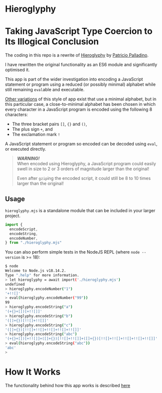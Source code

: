 # Hieroglyphy
# Taking JavaScript Type Coercion to Its Illogical Conclusion

The coding in this repo is a rewrite of [Hieroglyphy](https://github.com/alcuadrado/hieroglyphy) by [Patricio Palladino](https://github.com/alcuadrado/).

I have rewritten the original functionality as an ES6 module and significantly optimised it.

This app is part of the wider investigation into encoding a JavaScript statement or program using a reduced (or possibly minimal) alphabet while still remaining `eval`able and executable.

[Other variations](https://github.com/aemkei/jsfuck) of this style of app exist that use a minimal alphabet, but in this particular case, a close-to-minimal alphabet has been chosen in which every character in a JavaScript program is encoded using the following 8 characters:

* The three bracket pairs `[]`, `{}` and `()`,
* The plus sign `+`, and
* The exclamation mark `!`

A JavaScript statement or program so encoded can be decoded using `eval`, or executed directly.

> ***WARNING!***<br>
> When encoded using Hieroglyphy, a JavaScript program could easily swell in size to 2 or 3 orders of magnitude larger than the original!
>
> Even after `gzip`ing the encoded script, it could still be 8 to 10 times larger than the original!

## Usage

`hieroglyphy.mjs` is a standalone module that can be included in your larger project.

```javascript
import {
  encodeScript,
  encodeString,
  encodeNumber,
} from "./hieroglyphy.mjs"
```

You can also perform simple tests in the NodeJS REPL (where `node --version` is >= 18):

```bash
$ node
Welcome to Node.js v18.14.2.
Type ".help" for more information.
> let hieroglyphy = await import('./hieroglyphy.mjs')
undefined
> hieroglyphy.encodeNumber("1")
'+!![]'
> eval(hieroglyphy.encodeNumber("99"))
99
> hieroglyphy.encodeString("a")
'(+{}+[])[+!![]]'
> hieroglyphy.encodeString("b")
'([]+{})[!![]+!![]]'
> hieroglyphy.encodeString("c")
'([]+{})[!![]+!![]+!![]+!![]+!![]]'
> hieroglyphy.encodeString("abc")
'(+{}+[])[+!![]]+([]+{})[!![]+!![]]+([]+{})[!![]+!![]+!![]+!![]+!![]]'
> eval(hieroglyphy.encodeString("abc"))
'abc'
>
```

# How It Works

The functionality behind how this app works is described [here](./docs/README.md)
